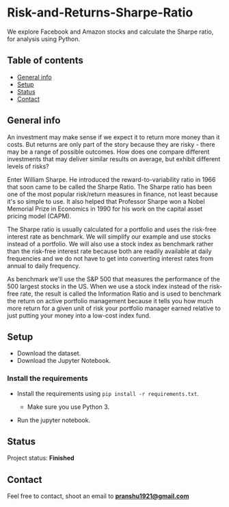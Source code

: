 # Risk-and-Returns-Sharpe-Ratio

We explore Facebook and Amazon stocks and calculate the Sharpe ratio, for analysis using Python.

## Table of contents
* [General info](#general-info)
* [Setup](#setup)
* [Status](#status)
* [Contact](#contact)

## General info

An investment may make sense if we expect it to return more money than it costs. But returns are only part of the story because they are risky - there may be a range of possible outcomes. How does one compare different investments that may deliver similar results on average, but exhibit different levels of risks?

Enter William Sharpe. He introduced the reward-to-variability ratio in 1966 that soon came to be called the Sharpe Ratio.
The Sharpe ratio has been one of the most popular risk/return measures in finance, not least because it's so simple to use. It also helped that Professor Sharpe won a Nobel Memorial Prize in Economics in 1990 for his work on the capital asset pricing model (CAPM).

The Sharpe ratio is usually calculated for a portfolio and uses the risk-free interest rate as benchmark. We will simplify our example and use stocks instead of a portfolio. We will also use a stock index as benchmark rather than the risk-free interest rate because both are readily available at daily frequencies and we do not have to get into converting interest rates from annual to daily frequency.

As benchmark we'll use the S&P 500 that measures the performance of the 500 largest stocks in the US. When we use a stock index instead of the risk-free rate, the result is called the Information Ratio and is used to benchmark the return on active portfolio management because it tells you how much more return for a given unit of risk your portfolio manager earned relative to just putting your money into a low-cost index fund.
## Setup

* Download the dataset.
* Download the Jupyter Notebook.

### Install the requirements
 
* Install the requirements using `pip install -r requirements.txt`.
    * Make sure you use Python 3.
    
    
* Run the jupyter notebook.

## Status
Project status: **Finished**

## Contact
Feel free to contact, shoot an email to **pranshu1921@gmail.com**

